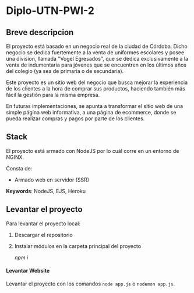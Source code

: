 ﻿# Diplo-UTN-PWI-2
 
## Breve descripcion
El proyecto está basado en un negocio real de la ciudad de Córdoba. Dicho negocio se 
dedica fuertemente a la venta de uniformes escolares y posee una division, llamada 
"Vogel Egresados", que se dedica exclusivamente a la venta de indumentaria para 
jóvenes que se encuentren en los últimos años del colegio (ya sea de primaria o de
secundaria).

Este proyecto es un sitio web del negocio que busca mejorar la experiencia de los
clientes a la hora de comprar sus productos, haciendo también más fácil la gestión
para la misma empresa.

En futuras implementaciones, se apunta a transformar el sitio web de una simple
página web informativa, a una página de ecommerce, donde se pueda realizar compras
y pagos por parte de los clientes.


## Stack
El proyecto está armado con NodeJS por lo cuál corre en un entorno de NGINX.

Consta de:
 - Armado web en servidor (SSR)

**Keywords**: NodeJS, EJS, Heroku

## Levantar el proyecto
Para levantar el proyecto local:

 1. Descargar el repositorio
 2. Instalar módulos en la carpeta principal del proyecto
    
    *npm i* 

#### Levantar Website

Levantar el proyecto con los comandos `node app.js` o `nodemon app.js`.
